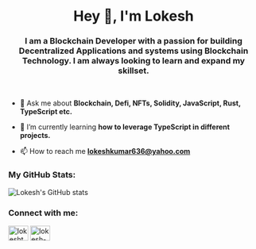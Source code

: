 <h1 align="center">Hey 👋, I'm Lokesh</h1>
<h3 align="center">I am a Blockchain Developer with a passion for building Decentralized Applications and systems using Blockchain Technology. I am always looking to learn and expand my skillset.</h3>
<br/>

- 💬 Ask me about **Blockchain, Defi, NFTs, Solidity, JavaScript, Rust, TypeScript etc.**

- 🌱 I’m currently learning **how to leverage TypeScript in different projects.**

- 📫 How to reach me **lokeshkumar636@yahoo.com**

<h3 align="left">My GitHub Stats:</h3>

![Lokesh's GitHub stats](https://github-readme-stats-codetit4n.vercel.app/api?username=codeTIT4N&show_icons=true&theme=tokyonight)

<h3 align="left">Connect with me:</h3>
<p align="left">
<a href="https://twitter.com/lokeshtweets_" target="blank"><img align="center" src="https://raw.githubusercontent.com/rahuldkjain/github-profile-readme-generator/master/src/images/icons/Social/twitter.svg" alt="lokeshtweets_" height="30" width="40" /></a>
<a href="https://linkedin.com/in/lokesh-kumar-nalot-0baa691b9" target="blank"><img align="center" src="https://raw.githubusercontent.com/rahuldkjain/github-profile-readme-generator/master/src/images/icons/Social/linked-in-alt.svg" alt="lokesh-kumar-nalot-0baa691b9" height="30" width="40" /></a>
</p>
